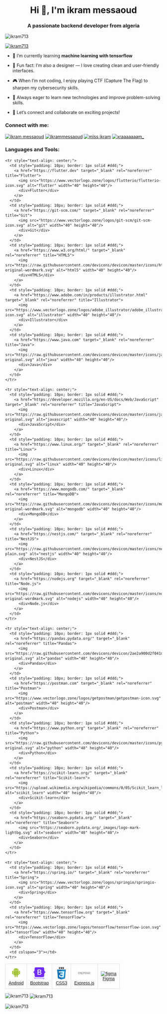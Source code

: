 <h1 align="center">Hi 👋, I'm ikram messaoud</h1>
<h3 align="center">A passionate backend developer from algeria</h3>

<p align="left"> <img src="https://komarev.com/ghpvc/?username=ikram713&label=Profile%20views&color=0e75b6&style=flat" alt="ikram713" /> </p>

<p align="left"> <a href="https://github.com/ryo-ma/github-profile-trophy"><img src="https://github-profile-trophy.vercel.app/?username=ikram713" alt="ikram713" /></a> </p>

- 🌱 I’m currently learning **machine learning with tensorflow**

- 🎨 Fun fact: I’m also a designer — I love creating clean and user-friendly interfaces.

- 🎮 When I’m not coding, I enjoy playing CTF (Capture The Flag) to sharpen my cybersecurity skills.

- 🚀 Always eager to learn new technologies and improve problem-solving skills.

- 🔗 Let’s connect and collaborate on exciting projects!



<h3 align="left">Connect with me:</h3>
<p align="left">
<a href="https://linkedin.com/in/ikram messaoud" target="blank"><img align="center" src="https://raw.githubusercontent.com/rahuldkjain/github-profile-readme-generator/master/src/images/icons/Social/linked-in-alt.svg" alt="ikram messaoud" height="30" width="40" /></a>
<a href="https://kaggle.com/ikrammessaoud" target="blank"><img align="center" src="https://raw.githubusercontent.com/rahuldkjain/github-profile-readme-generator/master/src/images/icons/Social/kaggle.svg" alt="ikrammessaoud" height="30" width="40" /></a>
<a href="https://fb.com/mïss ikram" target="blank"><img align="center" src="https://raw.githubusercontent.com/rahuldkjain/github-profile-readme-generator/master/src/images/icons/Social/facebook.svg" alt="mïss ikram" height="30" width="40" /></a>
<a href="https://instagram.com/xraaaaaaam_" target="blank"><img align="center" src="https://raw.githubusercontent.com/rahuldkjain/github-profile-readme-generator/master/src/images/icons/Social/instagram.svg" alt="xraaaaaaam_" height="30" width="40" /></a>
</p>

<h3 align="left">Languages and Tools:</h3>

<table style="width: 100%; border-collapse: collapse; font-family: Arial, sans-serif;">
  <tbody>
    <tr style="text-align: center;">
      <td style="padding: 10px; border: 1px solid #ddd;">
        <a href="https://developer.android.com" target="_blank" rel="noreferrer" title="Android">
          <img src="https://raw.githubusercontent.com/devicons/devicon/master/icons/android/android-original-wordmark.svg" alt="android" width="40" height="40"/>
          <div>Android</div>
        </a>
      </td>
      <td style="padding: 10px; border: 1px solid #ddd;">
        <a href="https://getbootstrap.com" target="_blank" rel="noreferrer" title="Bootstrap">
          <img src="https://raw.githubusercontent.com/devicons/devicon/master/icons/bootstrap/bootstrap-plain-wordmark.svg" alt="bootstrap" width="40" height="40"/>
          <div>Bootstrap</div>
        </a>
      </td>
      <td style="padding: 10px; border: 1px solid #ddd;">
        <a href="https://www.w3schools.com/css/" target="_blank" rel="noreferrer" title="CSS3">
          <img src="https://raw.githubusercontent.com/devicons/devicon/master/icons/css3/css3-original-wordmark.svg" alt="css3" width="40" height="40"/>
          <div>CSS3</div>
        </a>
      </td>
      <td style="padding: 10px; border: 1px solid #ddd;">
        <a href="https://expressjs.com" target="_blank" rel="noreferrer" title="Express.js">
          <img src="https://raw.githubusercontent.com/devicons/devicon/master/icons/express/express-original-wordmark.svg" alt="express" width="40" height="40"/>
          <div>Express.js</div>
        </a>
      </td>
      <td style="padding: 10px; border: 1px solid #ddd;">
        <a href="https://www.figma.com/" target="_blank" rel="noreferrer" title="Figma">
          <img src="https://www.vectorlogo.zone/logos/figma/figma-icon.svg" alt="figma" width="40" height="40"/>
          <div>Figma</div>
        </a>
      </td>
    </tr>

    <tr style="text-align: center;">
      <td style="padding: 10px; border: 1px solid #ddd;">
        <a href="https://flutter.dev" target="_blank" rel="noreferrer" title="Flutter">
          <img src="https://www.vectorlogo.zone/logos/flutterio/flutterio-icon.svg" alt="flutter" width="40" height="40"/>
          <div>Flutter</div>
        </a>
      </td>
      <td style="padding: 10px; border: 1px solid #ddd;">
        <a href="https://git-scm.com/" target="_blank" rel="noreferrer" title="Git">
          <img src="https://www.vectorlogo.zone/logos/git-scm/git-scm-icon.svg" alt="git" width="40" height="40"/>
          <div>Git</div>
        </a>
      </td>
      <td style="padding: 10px; border: 1px solid #ddd;">
        <a href="https://www.w3.org/html/" target="_blank" rel="noreferrer" title="HTML5">
          <img src="https://raw.githubusercontent.com/devicons/devicon/master/icons/html5/html5-original-wordmark.svg" alt="html5" width="40" height="40"/>
          <div>HTML5</div>
        </a>
      </td>
      <td style="padding: 10px; border: 1px solid #ddd;">
        <a href="https://www.adobe.com/in/products/illustrator.html" target="_blank" rel="noreferrer" title="Illustrator">
          <img src="https://www.vectorlogo.zone/logos/adobe_illustrator/adobe_illustrator-icon.svg" alt="illustrator" width="40" height="40"/>
          <div>Illustrator</div>
        </a>
      </td>
      <td style="padding: 10px; border: 1px solid #ddd;">
        <a href="https://www.java.com" target="_blank" rel="noreferrer" title="Java">
          <img src="https://raw.githubusercontent.com/devicons/devicon/master/icons/java/java-original.svg" alt="java" width="40" height="40"/>
          <div>Java</div>
        </a>
      </td>
    </tr>

    <tr style="text-align: center;">
      <td style="padding: 10px; border: 1px solid #ddd;">
        <a href="https://developer.mozilla.org/en-US/docs/Web/JavaScript" target="_blank" rel="noreferrer" title="JavaScript">
          <img src="https://raw.githubusercontent.com/devicons/devicon/master/icons/javascript/javascript-original.svg" alt="javascript" width="40" height="40"/>
          <div>JavaScript</div>
        </a>
      </td>
      <td style="padding: 10px; border: 1px solid #ddd;">
        <a href="https://www.linux.org/" target="_blank" rel="noreferrer" title="Linux">
          <img src="https://raw.githubusercontent.com/devicons/devicon/master/icons/linux/linux-original.svg" alt="linux" width="40" height="40"/>
          <div>Linux</div>
        </a>
      </td>
      <td style="padding: 10px; border: 1px solid #ddd;">
        <a href="https://www.mongodb.com/" target="_blank" rel="noreferrer" title="MongoDB">
          <img src="https://raw.githubusercontent.com/devicons/devicon/master/icons/mongodb/mongodb-original-wordmark.svg" alt="mongodb" width="40" height="40"/>
          <div>MongoDB</div>
        </a>
      </td>
      <td style="padding: 10px; border: 1px solid #ddd;">
        <a href="https://nestjs.com/" target="_blank" rel="noreferrer" title="NestJS">
          <img src="https://raw.githubusercontent.com/devicons/devicon/master/icons/nestjs/nestjs-plain.svg" alt="nestjs" width="40" height="40"/>
          <div>NestJS</div>
        </a>
      </td>
      <td style="padding: 10px; border: 1px solid #ddd;">
        <a href="https://nodejs.org" target="_blank" rel="noreferrer" title="Node.js">
          <img src="https://raw.githubusercontent.com/devicons/devicon/master/icons/nodejs/nodejs-original-wordmark.svg" alt="nodejs" width="40" height="40"/>
          <div>Node.js</div>
        </a>
      </td>
    </tr>

    <tr style="text-align: center;">
      <td style="padding: 10px; border: 1px solid #ddd;">
        <a href="https://pandas.pydata.org/" target="_blank" rel="noreferrer" title="Pandas">
          <img src="https://raw.githubusercontent.com/devicons/devicon/2ae2a900d2f041da66e950e4d48052658d850630/icons/pandas/pandas-original.svg" alt="pandas" width="40" height="40"/>
          <div>Pandas</div>
        </a>
      </td>
      <td style="padding: 10px; border: 1px solid #ddd;">
        <a href="https://postman.com" target="_blank" rel="noreferrer" title="Postman">
          <img src="https://www.vectorlogo.zone/logos/getpostman/getpostman-icon.svg" alt="postman" width="40" height="40"/>
          <div>Postman</div>
        </a>
      </td>
      <td style="padding: 10px; border: 1px solid #ddd;">
        <a href="https://www.python.org" target="_blank" rel="noreferrer" title="Python">
          <img src="https://raw.githubusercontent.com/devicons/devicon/master/icons/python/python-original.svg" alt="python" width="40" height="40"/>
          <div>Python</div>
        </a>
      </td>
      <td style="padding: 10px; border: 1px solid #ddd;">
        <a href="https://scikit-learn.org/" target="_blank" rel="noreferrer" title="Scikit-learn">
          <img src="https://upload.wikimedia.org/wikipedia/commons/0/05/Scikit_learn_logo_small.svg" alt="scikit_learn" width="40" height="40"/>
          <div>Scikit-learn</div>
        </a>
      </td>
      <td style="padding: 10px; border: 1px solid #ddd;">
        <a href="https://seaborn.pydata.org/" target="_blank" rel="noreferrer" title="Seaborn">
          <img src="https://seaborn.pydata.org/_images/logo-mark-lightbg.svg" alt="seaborn" width="40" height="40"/>
          <div>Seaborn</div>
        </a>
      </td>
    </tr>

    <tr style="text-align: center;">
      <td style="padding: 10px; border: 1px solid #ddd;">
        <a href="https://spring.io/" target="_blank" rel="noreferrer" title="Spring">
          <img src="https://www.vectorlogo.zone/logos/springio/springio-icon.svg" alt="spring" width="40" height="40"/>
          <div>Spring</div>
        </a>
      </td>
      <td style="padding: 10px; border: 1px solid #ddd;">
        <a href="https://www.tensorflow.org" target="_blank" rel="noreferrer" title="TensorFlow">
          <img src="https://www.vectorlogo.zone/logos/tensorflow/tensorflow-icon.svg" alt="tensorflow" width="40" height="40"/>
          <div>TensorFlow</div>
        </a>
      </td>
      <td colspan="3"></td>
    </tr>
  </tbody>
</table>

<p><img align="left" src="https://github-readme-stats.vercel.app/api/top-langs?username=ikram713&show_icons=true&locale=en&layout=compact" alt="ikram713" /></p>

<p>&nbsp;<img align="center" src="https://github-readme-stats.vercel.app/api?username=ikram713&show_icons=true&locale=en" alt="ikram713" /></p>

<p><img align="center" src="https://github-readme-streak-stats.herokuapp.com/?user=ikram713&" alt="ikram713" /></p>







